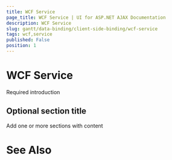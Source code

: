 ```yaml
---
title: WCF Service
page_title: WCF Service | UI for ASP.NET AJAX Documentation
description: WCF Service
slug: gantt/data-binding/client-side-binding/wcf-service
tags: wcf,service
published: False
position: 1
---
```


# WCF Service



Required introduction

## Optional section title

Add one or more sections with content

# See Also
